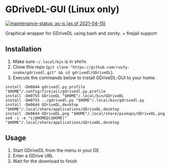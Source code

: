 GDriveDL-GUI (Linux only)
=========================

[![maintenance-status: as-is (as of 2021-04-15)](https://img.shields.io/badge/maintenance--status-as--is_%28as_of_2021--04--15%29-yellow)](https://gist.github.com/rusty-snake/574a91f1df9f97ec77ca308d6d731e29)

Graphical wrapper for GDriveDL using bash and zenity. + firejail support

Installation
------------

1. Make sure `~/.local/bin` is in `$PATH`.
2. Clone this repo (`git clone "https://github.com/rusty-snake/gdrivedl.git" && cd gdrivedl/GDriveDL`).
3. Execute the commands below to install GDriveDL-GUI to your home.
```
install -Dm0644 gdrivedl.py.profile "$HOME"/.config/firejail/gdrivedl.py.profile
install -Dm0755 GDriveDL "$HOME"/.local/bin/GDriveDL
install -Dm0755 ../gdrivedl.py "$HOME"/.local/bin/gdrivedl.py
install -Dm0644 GDriveDL.desktop "$HOME"/.local/share/applications/GDriveDL.desktop
install -Dm0644 GDriveDL.png "$HOME"/.local/share/pixmaps/GDriveDL.png
sed -i -e "s|@HOME@|$HOME|" "$HOME"/.local/share/applications/GDriveDL.desktop
```

Usage
-----

1. Start GDriveDL from the menu in your DE
2. Enter a GDrive URL
3. Wait for the download to finish
